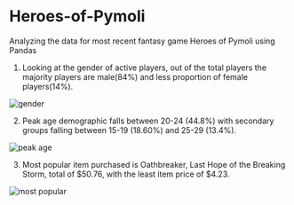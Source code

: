 # Heroes-of-Pymoli
Analyzing the data for most recent fantasy game Heroes of Pymoli using Pandas
1. Looking at the gender of active players, out of the total players the majority players are male(84%) and less proportion of female players(14%).

![gender](https://user-images.githubusercontent.com/44784856/57641460-e970a400-7569-11e9-8673-ceecb1d480c6.JPG)

2. Peak age demographic falls between 20-24 (44.8%) with secondary groups falling between 15-19 (18.60%) and 25-29 (13.4%).

![peak age](https://user-images.githubusercontent.com/44784856/57641584-348ab700-756a-11e9-9847-81064451b127.JPG)

3. Most popular item purchased is Oathbreaker, Last Hope of the Breaking Storm, total of $50.76, with the least item price of $4.23.

![most popular](https://user-images.githubusercontent.com/44784856/57641884-f346d700-756a-11e9-9dc8-2139c33f1cb1.JPG)
